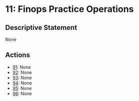 # 11: Finops Practice Operations

## Descriptive Statement

None

## Actions

- [91](/components/actions/091.md): None
- [92](/components/actions/092.md): None
- [93](/components/actions/093.md): None
- [94](/components/actions/094.md): None
- [95](/components/actions/095.md): None
- [96](/components/actions/096.md): None

